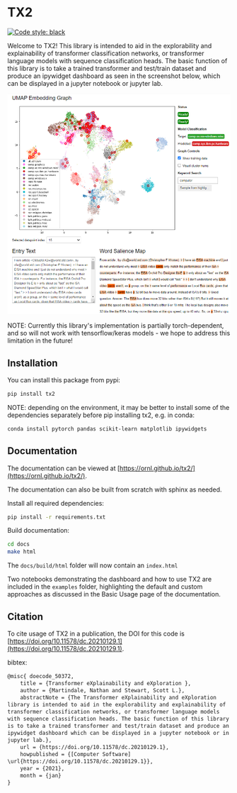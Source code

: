 # TX2

[![Code style: black](https://img.shields.io/badge/code%20style-black-000000.svg)](https://github.com/psf/black)

Welcome to TX2! This library is intended to aid in the explorability and explainability of
transformer classification networks, or transformer language models with sequence classification
heads. The basic function of this library is to take a trained transformer and
test/train dataset and produce an ipywidget dashboard as seen in the screenshot below,
which can be displayed in a jupyter notebook or jupyter lab.

![screenshot]( https://raw.githubusercontent.com/ORNL/tx2/master/docs/source/screenshot.png)

NOTE: Currently this library's implementation is partially torch-dependent, and so will
not work with tensorflow/keras models - we hope to address this limitation in the future!

## Installation

You can install this package from pypi:

```bash
pip install tx2
```

NOTE: depending on the environment, it may be better to install some of the dependencies separately before
pip installing tx2, e.g. in conda:
```bash
conda install pytorch pandas scikit-learn matplotlib ipywidgets 
```

## Documentation

The documentation can be viewed at [https://ornl.github.io/tx2/](https://ornl.github.io/tx2/).

The documentation can also be built from scratch with sphinx as needed.

Install all required dependencies: 
```bash
pip install -r requirements.txt
```

Build documentation:

```bash
cd docs
make html
```

The `docs/build/html` folder will now contain an `index.html`

Two notebooks demonstrating the dashboard and how to use TX2 are included
in the `examples` folder, highlighting the default and custom approaches
as discussed in the Basic Usage page of the documentation.

## Citation

To cite usage of TX2 in a publication, the DOI for this code is [https://doi.org/10.11578/dc.20210129.1](https://doi.org/10.11578/dc.20210129.1).

bibtex: 
```
@misc{ doecode_50372,
    title = {Transformer eXplainability and eXploration },
    author = {Martindale, Nathan and Stewart, Scott L.},
    abstractNote = {The Transformer eXplainability and eXploration library is intended to aid in the explorability and explainability of transformer classification networks, or transformer language models with sequence classification heads. The basic function of this library is to take a trained transformer and test/train dataset and produce an ipywidget dashboard which can be displayed in a jupyter notebook or in jupyter lab.},
    url = {https://doi.org/10.11578/dc.20210129.1},
    howpublished = {[Computer Software] \url{https://doi.org/10.11578/dc.20210129.1}},
    year = {2021},
    month = {jan}
}
```

